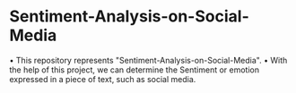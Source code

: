 # Sentiment-Analysis-on-Social-Media
•	This repository represents "Sentiment-Analysis-on-Social-Media".
•	With the help of this project, we can determine the Sentiment or emotion expressed in a piece of text, such as social media.

